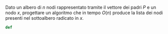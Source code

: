 Dato un albero di $n$ nodi rappresentato tramite il vettore dei padri $P$ e un nodo $x$, progettare un algoritmo che in tempo $O(n)$ produce la lista dei nodi presenti nel sottoalbero radicato in $x$.

```python
def 
```